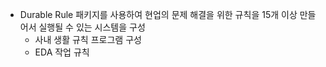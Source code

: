 - Durable Rule 패키지를 사용하여 현업의 문제 해결을 위한 규칙을 15개 이상 만들어서 실행될 수 있는 시스템을 구성
  - 사내 생활 규칙 프로그램 구성
  - EDA 작업 규칙 
